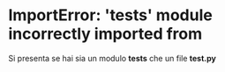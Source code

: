 # ImportError: 'tests' module incorrectly imported from

Si presenta se hai sia un modulo __tests__ che un file __test.py__